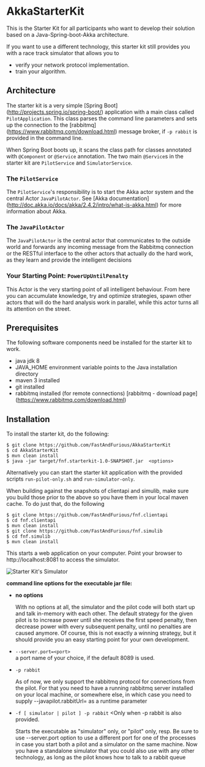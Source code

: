 # AkkaStarterKit
This is the Starter Kit for all participants who want to develop their solution based on a Java-Spring-boot-Akka architecture.

If you want to use a different technology, this starter kit still provides you with a race track simulator that allows you to

 - verify your network protocol implementation.
 - train your algorithm.

## Architecture
The starter kit is a very simple [Spring Boot] (http://projects.spring.io/spring-boot/) application with a main class
called ```PilotApplication```. This class parses the command line parameters and sets up the connection to the 
[rabbitmq] (https://www.rabbitmq.com/download.html) message broker, if ```-p rabbit``` is provided in the command line. 

When Spring Boot boots up, it scans the class path for classes annotated with ```@Component``` or ```@Service``` annotation.
The two main ```@Service```s in the starter kit are ```PilotService``` and ```SimulatorService```.
 
### The ```PilotService```
The ```PilotService```'s responsibility is to start the Akka actor system and the central Actor ```JavaPilotActor```.
See [Akka documentation] (http://doc.akka.io/docs/akka/2.4.2/intro/what-is-akka.html) for more information about Akka. 

### The ```JavaPilotActor```
The ```JavaPilotActor``` is the central actor that communicates to the outside world and forwards any incoming message
from the Rabbitmq connection or the RESTful interface to the other actors that actually do the hard work, 
as they learn and provide the intelligent decisions

### Your Starting Point: ```PowerUpUntilPenalty``` 
This Actor is the very starting point of all intelligent behaviour. From here you can accumulate knowledge, try and optimize strategies, spawn other actors that will do the hard analysis work in parallel, while this actor turns all its attention on the street.

## Prerequisites
The following software components need be installed for the starter kit to work.

  - java jdk 8
  - JAVA_HOME environment variable points to the Java installation directory
  - maven 3 installed
  - git installed
  - rabbitmq installed (for remote connections) [rabbitmq - download page] (https://www.rabbitmq.com/download.html)

## Installation

To install the starter kit, do the following:

    $ git clone https://github.com/FastAndFurious/AkkaStarterKit
    $ cd AkkaStarterKit
    $ mvn clean install
    $ java -jar target/fnf.starterkit-1.0-SNAPSHOT.jar  <options>

Alternatively you can start the starter kit application with the provided scripts ```run-pilot-only.sh``` and ```run-simulator-only```.

When building against the snapshots of clientapi and simulib, make sure you build those prior to the above so you have them in your local maven cache. To do just that, do the following

    $ git clone https://github.com/FastAndFurious/fnf.clientapi
    $ cd fnf.clientapi
    $ mvn clean install
    $ git clone https://github.com/FastAndFurious/fnf.simulib
    $ cd fnf.simulib
    $ mvn clean install

This starts a web application on your computer. Point your browser to http://localhost:8081 to access the simulator.

![Starter Kit's Simulator][simulator]

  **command line options for the executable jar file:** 
- **no options**

  With no options at all, the simulator and the pilot code will both start up and talk in-memory with each other.
  The default strategy for the given pilot is to increase power until she receives the first speed penalty, then       decrease power with every subsequent penalty, until no penalties are caused anymore. Of course, this is not exactly   a winning strategy, but it should provide you an easy starting point for your own development.

- ```--server.port=<port> ```  
a port name of your choice, if the default 8089 is used.

- ```-p rabbit```

    As of now, we only support the rabbitmq protocol for connections from the pilot. For that you need to have a         running rabbitmq server installed on your local machine, or somewhere else, in which case you need to supply
    --javapilot.rabbitUrl=<rabbitmq host> as a runtime parameter

- ```-f [ simulator | pilot ] -p rabbit```
  <Only when -p rabbit is also provided.

  Starts the executable as "simulator" only, or "pilot" only, resp. Be sure to use --server.port option to use a       different   port for one of the processes in case you start both a pilot and a simulator on the same machine.
  Now you have a standalone simulator that you could also use with any other technology, as long as the pilot knows    how to talk to a rabbit queue
  

[simulator]: https://github.com/FastAndFurious/AkkaStarterKit/blob/master/images/simulator.png

